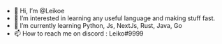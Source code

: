 - 👋 Hi, I’m @Leikoe
- 👀 I’m interested in learning any useful language and making stuff fast.
- 🌱 I’m currently learning Python, Js, NextJs, Rust, Java, Go 
- 📫 How to reach me on discord : Leiko#9999
